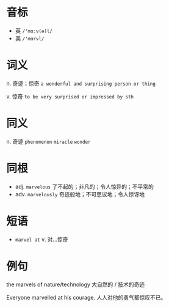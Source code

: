 # 音标

- 英 `/'mɑːv(ə)l/`
- 美 `/'mɑrvl/`

# 词义

n. 奇迹；惊奇
`a wonderful and surprising person or thing`

v. 惊奇
`to be very surprised or impressed by sth`

# 同义

n. 奇迹
`phenomenon` `miracle` `wonder`

# 同根

- adj. `marvelous` 了不起的；非凡的；令人惊异的；不平常的
- adv. `marvelously` 奇迹般地；不可思议地；令人惊讶地

# 短语

- `marvel at` v. 对…惊奇

# 例句

the marvels of nature/technology
大自然的 / 技术的奇迹

Everyone marvelled at his courage.
人人对他的勇气都惊叹不已。


